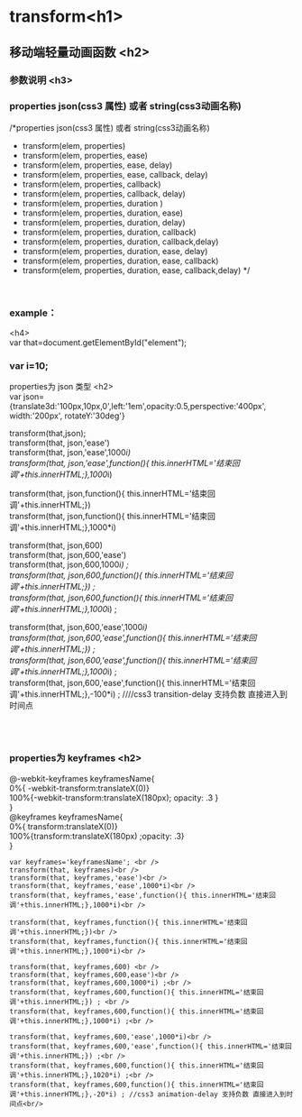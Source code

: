 

  transform<h1\><br />  
===================================  
  
 移动端轻量动画函数 <h2\><br />  
-----------------------------------  

    
### 参数说明  <h3\><br /> 

    
###  properties json(css3 属性)  或者 string(css3动画名称)<br /> 
 
/*properties json(css3 属性)  或者 string(css3动画名称)
* transform(elem, properties)
* transform(elem, properties, ease)
* transform(elem, properties, ease, delay)
* transform(elem, properties, ease, callback, delay)
* transform(elem, properties, callback)
* transform(elem, properties, callback, delay)
* transform(elem, properties, duration )
* transform(elem, properties, duration, ease)
* transform(elem, properties, duration, delay)
* transform(elem, properties, duration, callback)
* transform(elem, properties, duration, callback,delay)  
* transform(elem, properties, duration, ease, delay)
* transform(elem, properties, duration, ease, callback)  
* transform(elem, properties, duration, ease, callback,delay)
 */ 
<br /> 
  
### example：
  <h4\><br /> 
     var that=document.getElementById("element");
<br /> 

###  var i=10;
 properties为 json 类型 \<h2\><br /> 
    var json={translate3d:'100px,10px,0',left:'1em',opacity:0.5,perspective:'400px', width:'200px', rotateY:'30deg'}

  

  transform(that,json);<br /> 
  transform(that, json,'ease')<br /> 
  transform(that, json,'ease',1000*i)<br /> 
  transform(that, json,'ease',function(){ this.innerHTML='结束回调'+this.innerHTML;},1000*i)<br /> 
  
  transform(that, json,function(){ this.innerHTML='结束回调'+this.innerHTML;})<br /> 
  transform(that, json,function(){ this.innerHTML='结束回调'+this.innerHTML;},1000*i)<br /> 
  
  transform(that, json,600) <br /> 
  transform(that, json,600,'ease')<br /> 
  transform(that, json,600,1000*i) ;<br /> 
  transform(that, json,600,function(){ this.innerHTML='结束回调'+this.innerHTML;}) ; <br /> 
  transform(that, json,600,function(){ this.innerHTML='结束回调'+this.innerHTML;},1000*i) ;<br /> 
  
  transform(that, json,600,'ease',1000*i)<br /> 
  transform(that, json,600,'ease',function(){ this.innerHTML='结束回调'+this.innerHTML;}) ;<br /> 
  transform(that, json,600,'ease',function(){ this.innerHTML='结束回调'+this.innerHTML;},1000*i) ;<br /> 
  transform(that, json,600,'ease',function(){ this.innerHTML='结束回调'+this.innerHTML;},-100*i) ; ////css3 transition-delay 支持负数 直接进入到时间点
  
<br /> <br /> 

###  properties为 keyframes <h2\><br /> 

@-webkit-keyframes keyframesName{<br /> 
    0%{ -webkit-transform:translateX(0)}<br /> 
    100%{-webkit-transform:translateX(180px); opacity: .3 }<br /> 
} <br /> 
@keyframes keyframesName{<br /> 
    0%{ transform:translateX(0)} <br /> 
    100%{transform:translateX(180px) ;opacity: .3}<br /> 
}
<br /> 

	var keyframes='keyframesName'; <br /> 
	transform(that, keyframes)<br /> 
	transform(that, keyframes,'ease')<br /> 
	transform(that, keyframes,'ease',1000*i)<br /> 
	transform(that, keyframes,'ease',function(){ this.innerHTML='结束回调'+this.innerHTML;},1000*i)<br /> 
	
	transform(that, keyframes,function(){ this.innerHTML='结束回调'+this.innerHTML;})<br /> 
	transform(that, keyframes,function(){ this.innerHTML='结束回调'+this.innerHTML;},1000*i)<br /> 
	
	transform(that, keyframes,600) <br /> 
	transform(that, keyframes,600,ease')<br /> 
	transform(that, keyframes,600,1000*i) ;<br /> 
	transform(that, keyframes,600,function(){ this.innerHTML='结束回调'+this.innerHTML;}) ; <br /> 
	transform(that, keyframes,600,function(){ this.innerHTML='结束回调'+this.innerHTML;},1000*i) ;<br /> 
	
	transform(that, keyframes,600,'ease',1000*i)<br /> 
	transform(that, keyframes,600,'ease',function(){ this.innerHTML='结束回调'+this.innerHTML;}) ;<br /> 
	transform(that, keyframes,600,function(){ this.innerHTML='结束回调'+this.innerHTML;},1020*i) ;<br /> 
	transform(that, keyframes,600,function(){ this.innerHTML='结束回调'+this.innerHTML;},-20*i) ; //css3 animation-delay 支持负数 直接进入到时间点<br/> 
<br/> 

